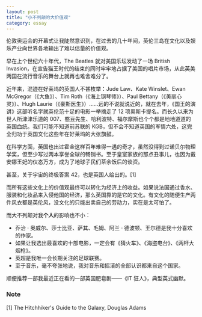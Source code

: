 ```yaml
---
layout: post
title: "小不列颠的大价值观"
category: essay
---
```


伦敦奥运会的开幕式让我陡然意识到，在过去的几十年间，英伦三岛在文化以及娱乐产业向世界各地输出了难以估量的价值观。


早在上个世纪六十年代，The Beatles 就对美国乐坛发动了一场 British Invasion，在宣告猫王时代的结束的同时牢牢地占据了美国的唱片市场，从此英美两国在流行音乐的舞台上就再也难舍难分了。


近年来，混迹在好莱坞的英国人不甚枚举：Jude Law、Kate Winslet、Ewan McGregor（《大鱼》）、Tim Roth（《海上钢琴师》）、Paul Bettany（《美丽心灵》）、Hugh Laurie（《豪斯医生》）……远的不说就说近的，就在去年，《国王的演讲》这部听名字就英伦范十足的电影一举摘走了 12 项奥斯卡提名。而长久以来为世人所津津乐道的 007、憨豆先生、哈利波特、福尔摩斯也个个都是地地道道的英国血统。我们可能不知道前苏联的 KGB，但不会不知道英国的军情六处，这完全归功于英国文化这些年在好莱坞的大张旗鼓。


在科学方面，英国也出过霍金这样百年难得一遇的奇才，虽然没得到过诺贝尔物理学奖，但至少写过两本享誉全球的畅销书。至于皇室家族的那点丑事儿，也因为戴安娜王妃的仪态万方，成为了地球子民们茶余饭后的谈资。


甚至，关于宇宙的终极答案 42，也是英国人给出的。\[1\]


而所有这些文化上的价值观最终可以转化为经济上的收益。如果说法国通过香水、服装和化妆品来入侵他国的经济，那么英国靠的是它的文化。有文化的随便生产两件风衣都是英伦风，没文化的只能出卖自己的劳动力，实在是太可怕了。


而大不列颠对我**个人**的影响也不小：


* 乔治 · 奥威尔、莎士比亚、萨其、毛姆、阿兰 · 德波顿、王尔德是我十分喜欢的作家。
* 如果让我选出最喜欢的十部电影，一定会有《猜火车》、《海盗电台》、《两杆大烟枪》。
* 英超是我唯一会长期关注的足球联赛。
* 至于音乐，毫不夸张地说，我对音乐和摇滚的全部认识都来自这个国家。


顺便推荐一部我最近正在看的一部英国肥皂剧——《IT 狂人》，典型英式幽默。


### Note


\[1\] The Hitchhiker's Guide to the Galaxy, Douglas Adams